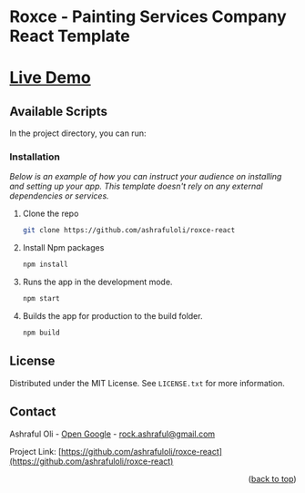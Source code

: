 # Roxce - Painting Services Company React Template

# [Live Demo](https://ashrafuloli-roxce-react.netlify.app/)


## Available Scripts

In the project directory, you can run:

### Installation

_Below is an example of how you can instruct your audience on installing and setting up your app. This template doesn't rely on any external dependencies or services._

1. Clone the repo
    ```sh
    git clone https://github.com/ashrafuloli/roxce-react
    ```
2. Install Npm packages
    ```sh
    npm install
    ```
3. Runs the app in the development mode.
    ```sh
    npm start
    ```
4. Builds the app for production to the build folder.
    ```sh
    npm build
    ```

<!-- LICENSE -->

## License

Distributed under the MIT License. See `LICENSE.txt` for more information.

<!-- CONTACT -->

## Contact

Ashraful Oli - [Open Google](https://www.google.com/search?q=ashraful+oli) - rock.ashraful@gmail.com

Project Link: [https://github.com/ashrafuloli/roxce-react](https://github.com/ashrafuloli/roxce-react)

<p align="right">(<a href="#top">back to top</a>)</p>
